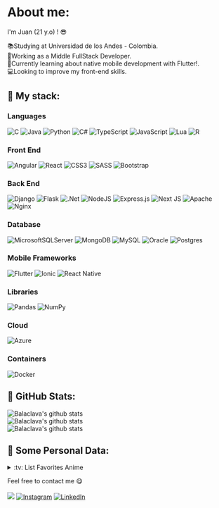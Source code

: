 # About me:
I'm Juan (21 y.o) ! :sunglasses:

📚Studying at Universidad de los Andes - Colombia.<br>
🏢Working as a Middle FullStack Developer.<br>
🌱Currently learning about native mobile development with Flutter!.<br>
💻Looking to improve my front-end skills.<br>

## :page_with_curl: My stack:
### Languages
![C](https://img.shields.io/badge/c-%2300599C.svg?style=for-the-badge&logo=c&logoColor=white)
![Java](https://img.shields.io/badge/java-%23ED8B00.svg?style=for-the-badge&logo=java&logoColor=white)
![Python](https://img.shields.io/badge/python-3670A0?style=for-the-badge&logo=python&logoColor=ffdd54)
![C#](https://img.shields.io/badge/c%23-%23239120.svg?style=for-the-badge&logo=c-sharp&logoColor=white)
![TypeScript](https://img.shields.io/badge/typescript-%23007ACC.svg?style=for-the-badge&logo=typescript&logoColor=white)
![JavaScript](https://img.shields.io/badge/javascript-%23323330.svg?style=for-the-badge&logo=javascript&logoColor=%23F7DF1E)
![Lua](https://img.shields.io/badge/lua-%232C2D72.svg?style=for-the-badge&logo=lua&logoColor=white)
![R](https://img.shields.io/badge/r-%23276DC3.svg?style=for-the-badge&logo=r&logoColor=white)
### Front End
![Angular](https://img.shields.io/badge/angular-%23DD0031.svg?style=for-the-badge&logo=angular&logoColor=white)
![React](https://img.shields.io/badge/react-%2320232a.svg?style=for-the-badge&logo=react&logoColor=%2361DAFB)
![CSS3](https://img.shields.io/badge/css3-%231572B6.svg?style=for-the-badge&logo=css3&logoColor=white)
![SASS](https://img.shields.io/badge/SASS-hotpink.svg?style=for-the-badge&logo=SASS&logoColor=white)
![Bootstrap](https://img.shields.io/badge/bootstrap-%23563D7C.svg?style=for-the-badge&logo=bootstrap&logoColor=white) 
### Back End
![Django](https://img.shields.io/badge/django-%23092E20.svg?style=for-the-badge&logo=django&logoColor=white)
![Flask](https://img.shields.io/badge/flask-%23000.svg?style=for-the-badge&logo=flask&logoColor=white)
![.Net](https://img.shields.io/badge/.NET-5C2D91?style=for-the-badge&logo=.net&logoColor=white)
![NodeJS](https://img.shields.io/badge/node.js-6DA55F?style=for-the-badge&logo=node.js&logoColor=white)
![Express.js](https://img.shields.io/badge/express.js-%23404d59.svg?style=for-the-badge&logo=express&logoColor=%2361DAFB)
![Next JS](https://img.shields.io/badge/Next-black?style=for-the-badge&logo=next.js&logoColor=white)
![Apache](https://img.shields.io/badge/apache-%23D42029.svg?style=for-the-badge&logo=apache&logoColor=white) ![Nginx](https://img.shields.io/badge/nginx-%23009639.svg?style=for-the-badge&logo=nginx&logoColor=white) 
### Database
![MicrosoftSQLServer](https://img.shields.io/badge/Microsoft%20SQL%20Sever-CC2927?style=for-the-badge&logo=microsoft%20sql%20server&logoColor=white)
![MongoDB](https://img.shields.io/badge/MongoDB-%234ea94b.svg?style=for-the-badge&logo=mongodb&logoColor=white)
![MySQL](https://img.shields.io/badge/mysql-%2300f.svg?style=for-the-badge&logo=mysql&logoColor=white)
![Oracle](https://img.shields.io/badge/Oracle-F80000?style=for-the-badge&logo=oracle&logoColor=white)
![Postgres](https://img.shields.io/badge/postgres-%23316192.svg?style=for-the-badge&logo=postgresql&logoColor=white) 
### Mobile Frameworks
![Flutter](https://img.shields.io/badge/Flutter-%2302569B.svg?style=for-the-badge&logo=Flutter&logoColor=white)
![Ionic](https://img.shields.io/badge/Ionic-%233880FF.svg?style=for-the-badge&logo=Ionic&logoColor=white)
![React Native](https://img.shields.io/badge/react_native-%2320232a.svg?style=for-the-badge&logo=react&logoColor=%2361DAFB)
### Libraries
![Pandas](https://img.shields.io/badge/pandas-%23150458.svg?style=for-the-badge&logo=pandas&logoColor=white)
![NumPy](https://img.shields.io/badge/numpy-%23013243.svg?style=for-the-badge&logo=numpy&logoColor=white)
### Cloud
![Azure](https://img.shields.io/badge/azure-%230072C6.svg?style=for-the-badge&logo=azure-devops&logoColor=white)
### Containers
![Docker](https://img.shields.io/badge/docker-%230db7ed.svg?style=for-the-badge&logo=docker&logoColor=white)

## 🌠 GitHub Stats:

![Balaclava's github stats](https://github-readme-stats.vercel.app/api?username=BalaclavaAM&theme=dark&hide_border=true&include_all_commits=true&count_private=true)<br/>
![Balaclava's github stats](https://github-readme-streak-stats.herokuapp.com/?user=BalaclavaAM&theme=dark&hide_border=true)<br/>
![Balaclava's github stats](https://github-readme-stats.vercel.app/api/top-langs/?username=BalaclavaAM&theme=dark&hide_border=true&include_all_commits=true&count_private=true&layout=compact)

## 🙆 Some Personal Data:

<details>
<summary>:tv: List Favorites Anime</summary>
  
<!-- favorites_anime starts -->
* [Initial.D](https://anilist.co/anime/185)
* [Evangelion](https://anilist.co/anime/30)
* [Kaguya-Sama: Love is War](https://anilist.co/anime/112641)
* [Bokutachi wa Benkyou ga Dekinai!](https://anilist.co/anime/110229/Bokutachi-wa-Benkyou-ga-Dekinai/)
<!-- favorites_anime ends -->

</details>

Feel free to contact me :yum:
<br><br>
[<img src="https://img.shields.io/badge/Email-jm.camachop1%40uniandes.edu.co-orange">](mailto:jm.camachop1@uniandes.edu.co)
[![Instagram](https://img.shields.io/badge/Instagram-%23E4405F.svg?logo=Instagram&logoColor=white)](https://instagram.com/BalaclavaAM) [![LinkedIn](https://img.shields.io/badge/LinkedIn-%230077B5.svg?logo=linkedin&logoColor=white)](https://linkedin.com/in/juan-manuel-camacho-pérez-247848224/)
